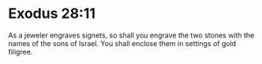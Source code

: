 # Exodus 28:11

As a jeweler engraves signets, so shall you engrave the two stones with the names of the sons of Israel. You shall enclose them in settings of gold filigree.
